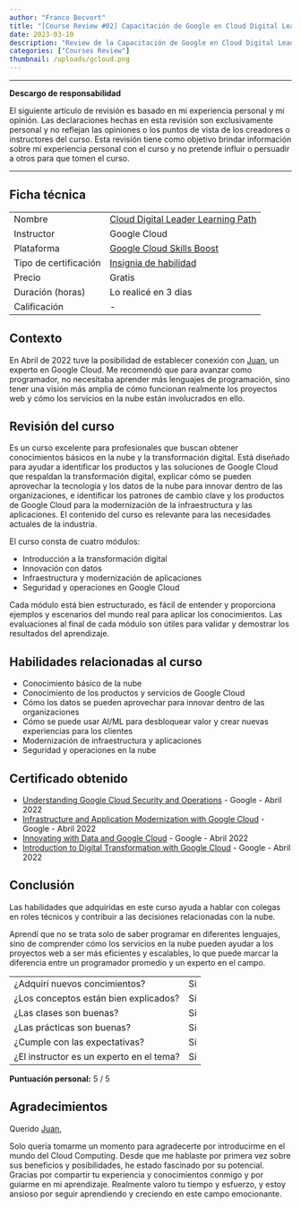 ```yaml
---
author: "Franco Becvort"
title: "[Course Review #02] Capacitación de Google en Cloud Digital Leader"
date: 2023-03-10
description: "Review de la Capacitación de Google en Cloud Digital Leader"
categories: ["Courses Review"]
thumbnail: /uploads/gcloud.png
---
```


---

**Descargo de responsabilidad**

El siguiente artículo de revisión es basado en mi experiencia personal y mi opinión. Las declaraciones hechas en esta revisión son exclusivamente personal y no reflejan las opiniones o los puntos de vista de los creadores o instructores del curso. Esta revisión tiene como objetivo brindar información sobre mi experiencia personal con el curso y no pretende influir o persuadir a otros para que tomen el curso.

---

## Ficha técnica

|                       |                                                                                             |
| --------------------- | ------------------------------------------------------------------------------------------- |
| Nombre                | [Cloud Digital Leader Learning Path](https://www.cloudskillsboost.google/paths/9?hl=es-419) |
| Instructor            | Google Cloud                                                                                |
| Plataforma            | [Google Cloud Skills Boost](https://www.cloudskillsboost.google/)                           |
| Tipo de certificación | [Insignia de habilidad](https://cloud.google.com/training/badges?hl=es-419)                 |
| Precio                | Gratis                                                                                      |
| Duración \(horas\)    | Lo realicé en 3 dias                                                                        |
| Calificación          | -                                                                                           |

## Contexto

En Abril de 2022 tuve la posibilidad de establecer conexión con [Juan](https://www.linkedin.com/in/juanjoserodriguezv/), un experto en Google Cloud. Me recomendó que para avanzar como programador, no necesitaba aprender más lenguajes de programación, sino tener una visión más amplia de cómo funcionan realmente los proyectos web y cómo los servicios en la nube están involucrados en ello.

## Revisión del curso

Es un curso excelente para profesionales que buscan obtener conocimientos básicos en la nube y la transformación digital. Está diseñado para ayudar a identificar los productos y las soluciones de Google Cloud que respaldan la transformación digital, explicar cómo se pueden aprovechar la tecnología y los datos de la nube para innovar dentro de las organizaciones, e identificar los patrones de cambio clave y los productos de Google Cloud para la modernización de la infraestructura y las aplicaciones. El contenido del curso es relevante para las necesidades actuales de la industria.

El curso consta de cuatro módulos:

- Introducción a la transformación digital
- Innovación con datos
- Infraestructura y modernización de aplicaciones
- Seguridad y operaciones en Google Cloud

Cada módulo está bien estructurado, es fácil de entender y proporciona ejemplos y escenarios del mundo real para aplicar los conocimientos. Las evaluaciones al final de cada módulo son útiles para validar y demostrar los resultados del aprendizaje.

## Habilidades relacionadas al curso

- Conocimiento básico de la nube
- Conocimiento de los productos y servicios de Google Cloud
- Cómo los datos se pueden aprovechar para innovar dentro de las organizaciones
- Cómo se puede usar AI/ML para desbloquear valor y crear nuevas experiencias para los clientes
- Modernización de infraestructura y aplicaciones
- Seguridad y operaciones en la nube

## Certificado obtenido

- [Understanding Google Cloud Security and Operations](https://www.cloudskillsboost.google/public_profiles/b4d1ce00-019d-4ec0-8446-c2f412dd0cd1/badges/1825709?utm_medium=social&utm_source=linkedin&utm_campaign=ql-social-share) - Google - Abril 2022
- [Infrastructure and Application Modernization with Google Cloud](https://www.cloudskillsboost.google/public_profiles/b4d1ce00-019d-4ec0-8446-c2f412dd0cd1/badges/1823577?utm_medium=social&utm_source=linkedin&utm_campaign=ql-social-share) - Google - Abril 2022
- [Innovating with Data and Google Cloud](https://www.cloudskillsboost.google/public_profiles/b4d1ce00-019d-4ec0-8446-c2f412dd0cd1/badges/1823373) - Google - Abril 2022
- [Introduction to Digital Transformation with Google Cloud](https://www.cloudskillsboost.google/public_profiles/b4d1ce00-019d-4ec0-8446-c2f412dd0cd1/badges/1821618?utm_medium=social&utm_source=linkedin&utm_campaign=ql-social-share) - Google - Abril 2022

## Conclusión

Las habilidades que adquiridas en este curso ayuda a hablar con colegas en roles técnicos y contribuir a las decisiones relacionadas con la nube.

Aprendí que no se trata solo de saber programar en diferentes lenguajes, sino de comprender cómo los servicios en la nube pueden ayudar a los proyectos web a ser más eficientes y escalables, lo que puede marcar la diferencia entre un programador promedio y un experto en el campo.

|                                          |     |
| ---------------------------------------- | --- |
| ¿Adquirí nuevos concimientos?            | Si  |
| ¿Los conceptos están bien explicados?    | Si  |
| ¿Las clases son buenas?                  | Si  |
| ¿Las prácticas son buenas?               | Si  |
| ¿Cumple con las expectativas?            | Si  |
| ¿El instructor es un experto en el tema? | Si  |

**Puntuación personal:** 5 / 5

## Agradecimientos

Querido [Juan](https://www.linkedin.com/in/juanjoserodriguezv/),

Solo quería tomarme un momento para agradecerte por introducirme en el mundo del Cloud Computing. Desde que me hablaste por primera vez sobre sus beneficios y posibilidades, he estado fascinado por su potencial. Gracias por compartir tu experiencia y conocimientos conmigo y por guiarme en mi aprendizaje. Realmente valoro tu tiempo y esfuerzo, y estoy ansioso por seguir aprendiendo y creciendo en este campo emocionante.
